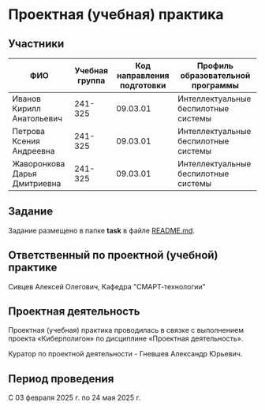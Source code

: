 # Проектная (учебная) практика

## Участники

| ФИО                          | Учебная группа | Код направления подготовки | Профиль образовательной программы    |
|------------------------------|----------------|----------------------------|--------------------------------------|
| Иванов Кирилл Анатольевич    | 241-325        | 09.03.01                   | Интеллектуальные беспилотные системы |
| Петрова Ксения Андреевна     | 241-325        | 09.03.01                   | Интеллектуальные беспилотные системы |
| Жаворонкова Дарья Дмитриевна | 241-325        | 09.03.01                   | Интеллектуальные беспилотные системы |

## Задание

Задание размещено в папке **task** в файле [README.md](task/README.md).

## Ответственный по проектной (учебной) практике

Сивцев Алексей Олегович, Кафедра "СМАРТ-технологии"

## Проектная деятельность

Проектная (учебная) практика проводилась в связке с выполнением проекта «Киберполигон» по дисциплине «Проектная деятельность».

Куратор по проектной деятельности - Гневшев Александр Юрьевич.

## Период проведения

С 03 февраля 2025 г. по 24 мая 2025 г.